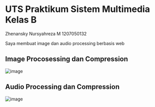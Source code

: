 # UTS Praktikum Sistem Multimedia Kelas B
Zhenansky Nursyahreza M
1207050132

Saya membuat image dan audio processing berbasis web
## Image Procosessing dan Compression
![image](https://github.com/zhenansky/utspraksismul/assets/63436760/d48cf882-429f-4031-9699-4a9e93a8d0ed)

## Audio Processing dan Compression
![image](https://github.com/zhenansky/utspraksismul/assets/63436760/dccd6fad-7d25-43c9-baf3-c6653957d169)
